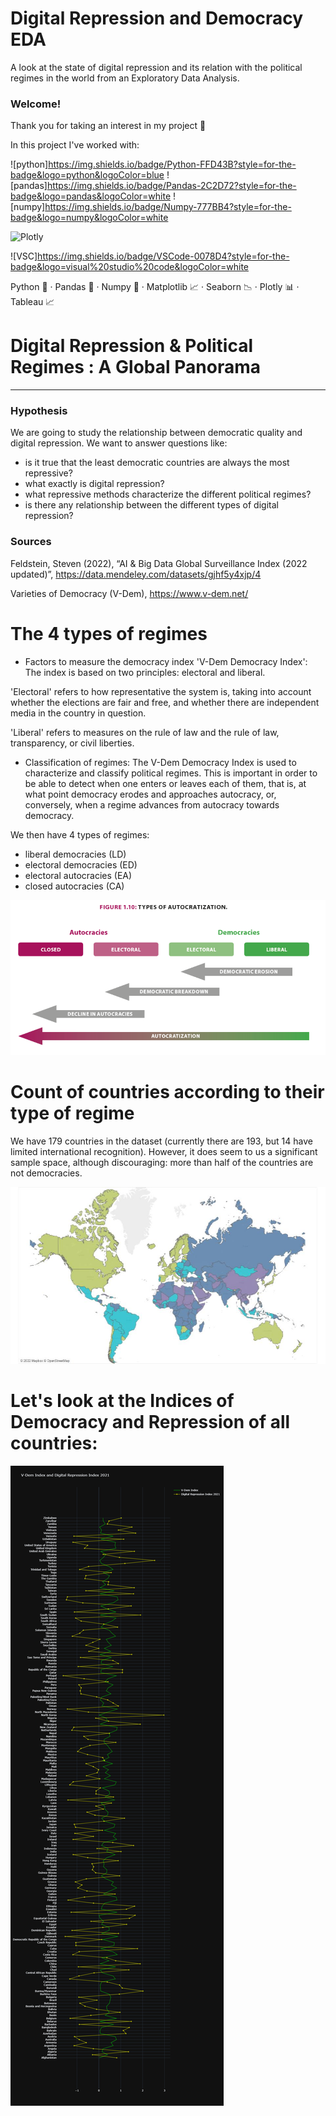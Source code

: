 # Digital Repression and Democracy EDA
A look at the state of digital repression and its relation with the political regimes in the world from an Exploratory Data Analysis.

### Welcome!

Thank you for taking an interest in my project 🙂

In this project I've worked with:

![python]https://img.shields.io/badge/Python-FFD43B?style=for-the-badge&logo=python&logoColor=blue
![pandas]https://img.shields.io/badge/Pandas-2C2D72?style=for-the-badge&logo=pandas&logoColor=white
![numpy]https://img.shields.io/badge/Numpy-777BB4?style=for-the-badge&logo=numpy&logoColor=white

![Plotly](https://img.shields.io/badge/Plotly-%233F4F75.svg?style=for-the-badge&logo=plotly&logoColor=white)

![VSC]https://img.shields.io/badge/VSCode-0078D4?style=for-the-badge&logo=visual%20studio%20code&logoColor=white

Python 🐍 ·  Pandas 🐼 ·  Numpy 🧮 ·  Matplotlib 📈 ·  Seaborn 📉 ·  Plotly 📊 ·  Tableau  📈




# Digital Repression  & Political Regimes : A Global Panorama

--------------------------------------------------------------------------------------------------------------------------------------------



### Hypothesis

We are going to study the relationship between democratic quality and digital repression. We want to answer questions like:
 - is it true that the least democratic countries are always the most repressive?
 - what exactly is digital repression?
 - what repressive methods characterize the different political regimes?
 - is there any relationship between the different types of digital repression?

 ### Sources

Feldstein, Steven (2022), “AI & Big Data Global Surveillance Index (2022 updated)”, 
https://data.mendeley.com/datasets/gjhf5y4xjp/4

Varieties of Democracy (V-Dem),
https://www.v-dem.net/


# The 4 types of regimes


- Factors to measure the democracy index 'V-Dem Democracy Index':
The index is based on two principles: electoral and liberal.

'Electoral' refers to how representative the system is, taking into account whether the elections are fair and free, and whether there are independent media in the country in question.

'Liberal' refers to measures on the rule of law and the rule of law, transparency, or civil liberties.


- Classification of regimes:
The V-Dem Democracy Index is used to characterize and classify political regimes. This is important in order to be able to detect when one enters or leaves each of them, that is, at what point democracy erodes and approaches autocracy, or, conversely, when a regime advances from autocracy towards democracy.

We then have 4 types of regimes:
- liberal democracies (LD)
- electoral democracies (ED)
- electoral autocracies (EA)
- closed autocracies (CA)

![img](src/img/regimens.png "Title")

# Count of countries according to their type of regime

We have 179 countries in the dataset (currently there are 193, but 14 have limited international recognition).
However, it does seem to us a significant sample space, although discouraging: more than half of the countries are not democracies.

![img](src/img/map.jpg)

# Let's look at the Indices of Democracy and Repression of all countries:

![img](src/img/global_plotly.png)